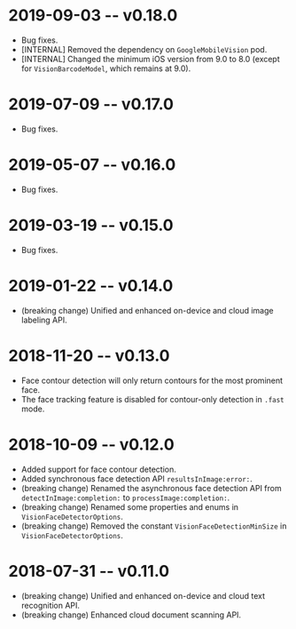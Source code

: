 # 2019-09-03 -- v0.18.0
- Bug fixes.
- [INTERNAL] Removed the dependency on `GoogleMobileVision` pod.
- [INTERNAL] Changed the minimum iOS version from 9.0 to 8.0 (except for
  `VisionBarcodeModel`, which remains at 9.0).

# 2019-07-09 -- v0.17.0
- Bug fixes.

# 2019-05-07 -- v0.16.0
- Bug fixes.

# 2019-03-19 -- v0.15.0
- Bug fixes.

# 2019-01-22 -- v0.14.0
- (breaking change) Unified and enhanced on-device and cloud image labeling API.

# 2018-11-20 -- v0.13.0
- Face contour detection will only return contours for the most prominent face.
- The face tracking feature is disabled for contour-only detection in `.fast` mode.

# 2018-10-09 -- v0.12.0
- Added support for face contour detection.
- Added synchronous face detection API `resultsInImage:error:`.
- (breaking change) Renamed the asynchronous face detection API from `detectInImage:completion:` to `processImage:completion:`.
- (breaking change) Renamed some properties and enums in `VisionFaceDetectorOptions`.
- (breaking change) Removed the constant `VisionFaceDetectionMinSize` in `VisionFaceDetectorOptions`.

# 2018-07-31 -- v0.11.0
- (breaking change) Unified and enhanced on-device and cloud text recognition
  API.
- (breaking change) Enhanced cloud document scanning API.
